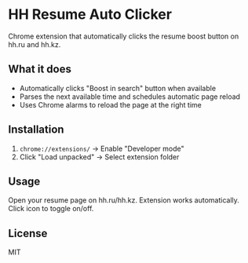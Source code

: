 # HH Resume Auto Clicker

Chrome extension that automatically clicks the resume boost button on hh.ru and hh.kz.

## What it does

- Automatically clicks "Boost in search" button when available
- Parses the next available time and schedules automatic page reload
- Uses Chrome alarms to reload the page at the right time

## Installation

1. `chrome://extensions/` → Enable "Developer mode"
2. Click "Load unpacked" → Select extension folder

## Usage

Open your resume page on hh.ru/hh.kz. Extension works automatically. Click icon to toggle on/off.

## License

MIT
